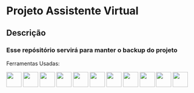 <header> <link rel="stylesheet" href="https://cdn.jsdelivr.net/gh/devicons/devicon@v2.15.1/devicon.min.css">
</header>

<h1> Projeto Assistente Virtual </h1>

## Descrição

### Esse repósitório servirá para manter o backup do projeto

 Ferramentas Usadas:
<body>
<img src="https://cdn.jsdelivr.net/gh/devicons/devicon/icons/bitbucket/bitbucket-original.svg" width="40" height="40" /> <img src="https://cdn.jsdelivr.net/gh/devicons/devicon/icons/arduino/arduino-original.svg" width="40" height="40" /> <img src="https://cdn.jsdelivr.net/gh/devicons/devicon/icons/confluence/confluence-original.svg" width="40" height="40" /> <img src="https://cdn.jsdelivr.net/gh/devicons/devicon/icons/git/git-original.svg" width="40" height="40" /> <img src="https://cdn.jsdelivr.net/gh/devicons/devicon/icons/github/github-original.svg" width="40" height="40" /> <img src="https://cdn.jsdelivr.net/gh/devicons/devicon/icons/jira/jira-original.svg" width="40" height="40" /> <img src="https://cdn.jsdelivr.net/gh/devicons/devicon/icons/jupyter/jupyter-original.svg" width="40" height="40" /> <img src="https://cdn.jsdelivr.net/gh/devicons/devicon/icons/numpy/numpy-original.svg" width="40" height="40" /> <img src="https://cdn.jsdelivr.net/gh/devicons/devicon/icons/pandas/pandas-original.svg" width="40" height="40" /> <img src="https://cdn.jsdelivr.net/gh/devicons/devicon/icons/python/python-original.svg" width="40" height="40" /> <img src="https://cdn.jsdelivr.net/gh/devicons/devicon/icons/raspberrypi/raspberrypi-original-wordmark.svg" width="40" height="40" />
</body>
